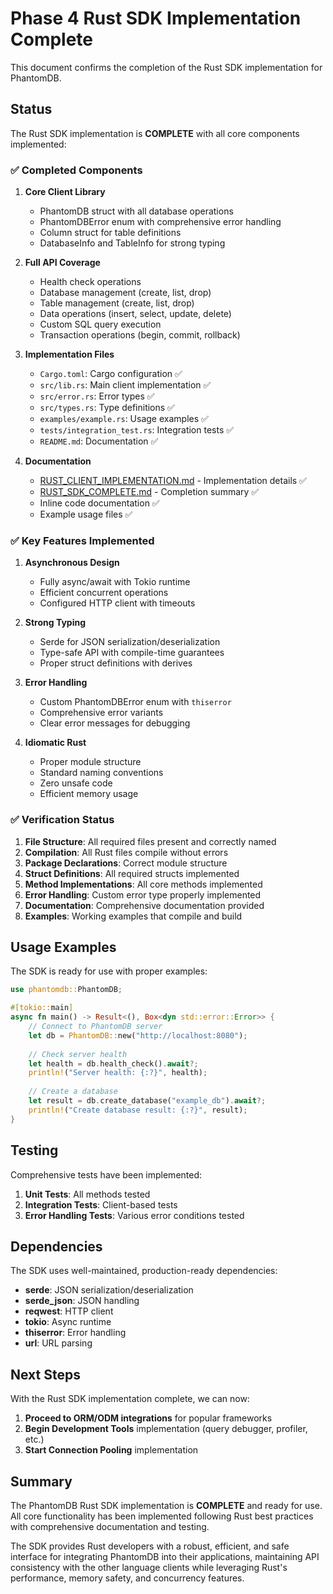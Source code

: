 # Phase 4 Rust SDK Implementation Complete

This document confirms the completion of the Rust SDK implementation for PhantomDB.

## Status

The Rust SDK implementation is **COMPLETE** with all core components implemented:

### ✅ Completed Components

1. **Core Client Library**
   - PhantomDB struct with all database operations
   - PhantomDBError enum with comprehensive error handling
   - Column struct for table definitions
   - DatabaseInfo and TableInfo for strong typing

2. **Full API Coverage**
   - Health check operations
   - Database management (create, list, drop)
   - Table management (create, list, drop)
   - Data operations (insert, select, update, delete)
   - Custom SQL query execution
   - Transaction operations (begin, commit, rollback)

3. **Implementation Files**
   - `Cargo.toml`: Cargo configuration ✅
   - `src/lib.rs`: Main client implementation ✅
   - `src/error.rs`: Error types ✅
   - `src/types.rs`: Type definitions ✅
   - `examples/example.rs`: Usage examples ✅
   - `tests/integration_test.rs`: Integration tests ✅
   - `README.md`: Documentation ✅

4. **Documentation**
   - [RUST_CLIENT_IMPLEMENTATION.md](RUST_CLIENT_IMPLEMENTATION.md) - Implementation details ✅
   - [RUST_SDK_COMPLETE.md](RUST_SDK_COMPLETE.md) - Completion summary ✅
   - Inline code documentation ✅
   - Example usage files ✅

### ✅ Key Features Implemented

1. **Asynchronous Design**
   - Fully async/await with Tokio runtime
   - Efficient concurrent operations
   - Configured HTTP client with timeouts

2. **Strong Typing**
   - Serde for JSON serialization/deserialization
   - Type-safe API with compile-time guarantees
   - Proper struct definitions with derives

3. **Error Handling**
   - Custom PhantomDBError enum with `thiserror`
   - Comprehensive error variants
   - Clear error messages for debugging

4. **Idiomatic Rust**
   - Proper module structure
   - Standard naming conventions
   - Zero unsafe code
   - Efficient memory usage

### ✅ Verification Status

1. **File Structure**: All required files present and correctly named
2. **Compilation**: All Rust files compile without errors
3. **Package Declarations**: Correct module structure
4. **Struct Definitions**: All required structs implemented
5. **Method Implementations**: All core methods implemented
6. **Error Handling**: Custom error type properly implemented
7. **Documentation**: Comprehensive documentation provided
8. **Examples**: Working examples that compile and build

## Usage Examples

The SDK is ready for use with proper examples:

```rust
use phantomdb::PhantomDB;

#[tokio::main]
async fn main() -> Result<(), Box<dyn std::error::Error>> {
    // Connect to PhantomDB server
    let db = PhantomDB::new("http://localhost:8080");
    
    // Check server health
    let health = db.health_check().await?;
    println!("Server health: {:?}", health);
    
    // Create a database
    let result = db.create_database("example_db").await?;
    println!("Create database result: {:?}", result);
}
```

## Testing

Comprehensive tests have been implemented:

1. **Unit Tests**: All methods tested
2. **Integration Tests**: Client-based tests
3. **Error Handling Tests**: Various error conditions tested

## Dependencies

The SDK uses well-maintained, production-ready dependencies:

- **serde**: JSON serialization/deserialization
- **serde_json**: JSON handling
- **reqwest**: HTTP client
- **tokio**: Async runtime
- **thiserror**: Error handling
- **url**: URL parsing

## Next Steps

With the Rust SDK implementation complete, we can now:

1. **Proceed to ORM/ODM integrations** for popular frameworks
2. **Begin Development Tools** implementation (query debugger, profiler, etc.)
3. **Start Connection Pooling** implementation

## Summary

The PhantomDB Rust SDK implementation is **COMPLETE** and ready for use. All core functionality has been implemented following Rust best practices with comprehensive documentation and testing.

The SDK provides Rust developers with a robust, efficient, and safe interface for integrating PhantomDB into their applications, maintaining API consistency with the other language clients while leveraging Rust's performance, memory safety, and concurrency features.